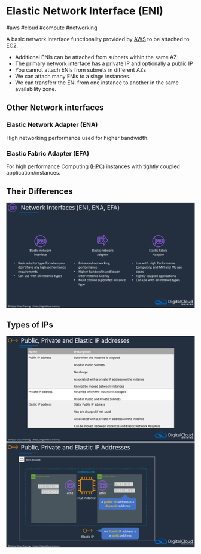 # Elastic Network Interface (ENI)
#aws #cloud #compute #networking 

A basic network interface functionality provided by [AWS](Cloud%20Computing/AWS/AWS.md) to be attached to [EC2](Cloud%20Computing/AWS/Compute/EC2.md).

- Additional ENIs can be attached from subnets within the same AZ
- The primary network interface has a private IP and optionally a public IP
- You cannot attach ENIs from subnets in different AZs
- We can attach many ENIs to a singe instances.
- We can transferr the ENI from one instance to another in the same availability zone.



## Other Network interfaces

### Elastic Network Adapter (ENA)
High networking performance used for higher bandwidth.

### Elastic Fabric Adapter (EFA)
For high performance Computing ([HPC](HPC)) instances with tightly coupled application/instances.

## Their Differences

![](Attachments/Pasted%20image%2020230305204234.png)



## Types of IPs

![](Attachments/Pasted%20image%2020230305210806.png)
![](Attachments/Pasted%20image%2020230305210821.png)
